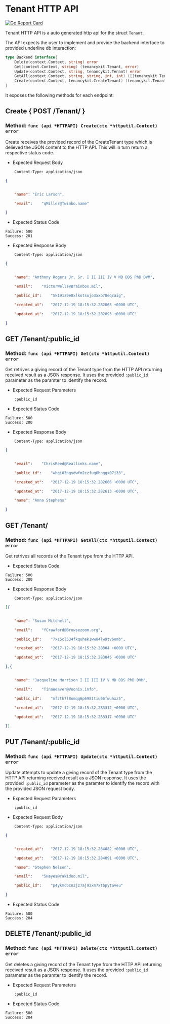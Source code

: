 Tenant HTTP API 
===============================

[![Go Report Card](https://goreportcard.com/badge/github.com/gokit/tenancykit/api/tenantapi)](https://goreportcard.com/report/github.com/gokit/tenancykit/api/tenantapi)

Tenant HTTP API is a auto generated http api for the struct `Tenant`.

The API expects the user to implement and provide the backend interface to provided underline db interaction:

```go
type Backend interface{
    Delete(context.Context, string) error
    Get(context.Context, string) (tenancykit.Tenant, error)
    Update(context.Context, string, tenancykit.Tenant) error
    GetAll(context.Context, string, string, int, int) ([]tenancykit.Tenant, int, error)
    Create(context.Context, tenancykit.CreateTenant) (tenancykit.Tenant, error)
}
```

It exposes the following methods for each endpoint:

## Create { POST /Tenant/ }
### Method: `func (api *HTTPAPI) Create(ctx *httputil.Context) error`

Create receives the provided record of the CreateTenant type which is delieved the 
JSON content to the HTTP API. This will in turn return a respective status code.

- Expected Request Body

```http
    Content-Type: application/json
```

```json
{


    "name":	"Eric Larson",

    "email":	"qMiller@Twimbo.name"

}
```

- Expected Status Code

```
Failure: 500
Success: 201
```

- Expected Response Body

```http
    Content-Type: application/json
```

```json
{


    "name":	"Anthony Rogers Jr. Sr. I II III IV V MD DDS PhD DVM",

    "email":	"VictorWells@Brainbox.mil",

    "public_id":	"5k191z9e8xlkotsojo3axb78eqcaig",

    "created_at":	"2017-12-19 18:15:32.282065 +0000 UTC",

    "updated_at":	"2017-12-19 18:15:32.282093 +0000 UTC"

}
```

## GET /Tenant/:public_id
### Method: `func (api *HTTPAPI) Get(ctx *httputil.Context) error`

Get retrives a giving record of the Tenant type from the HTTP API returning received result as a JSON
response. It uses the provided `:public_id` parameter as the paramter to identify the record.

- Expected Request Parameters

```
    :public_id
```

- Expected Status Code

```
Failure: 500
Success: 200
```

- Expected Response Body

```http
    Content-Type: application/json
```

```json
{


    "email":	"ChrisReed@Reallinks.name",

    "public_id":	"whgi03nqydwfm2czfug6hnggx07i33",

    "created_at":	"2017-12-19 18:15:32.282606 +0000 UTC",

    "updated_at":	"2017-12-19 18:15:32.282613 +0000 UTC",

    "name":	"Anna Stephens"

}
```

## GET /Tenant/
### Method: `func (api *HTTPAPI) GetAll(ctx *httputil.Context) error`

Get retrives all records of the Tenant type from the HTTP API.

- Expected Status Code

```
Failure: 500
Success: 200
```

- Expected Response Body

```http
    Content-Type: application/json
```

```json
[{


    "name":	"Susan Mitchell",

    "email":	"fCrawford@Browsezoom.org",

    "public_id":	"7xz5cl534fkquhek1ww84lw9tv6omb",

    "created_at":	"2017-12-19 18:15:32.28304 +0000 UTC",

    "updated_at":	"2017-12-19 18:15:32.283045 +0000 UTC"

},{


    "name":	"Jacqueline Morrison I II III IV V MD DDS PhD DVM",

    "email":	"TinaWeaver@Voonix.info",

    "public_id":	"mfztk7l8omqq6p6981tiu66fwuhxz5",

    "created_at":	"2017-12-19 18:15:32.283312 +0000 UTC",

    "updated_at":	"2017-12-19 18:15:32.283317 +0000 UTC"

}]
```

## PUT /Tenant/:public_id
### Method: `func (api *HTTPAPI) Update(ctx *httputil.Context) error`

Update attempts to update a giving record of the Tenant type from the HTTP API returning received result as a JSON
response. It uses the provided `:public_id` parameter as the paramter to identify the record with the provided JSON request body.

- Expected Request Parameters

```
    :public_id
```

- Expected Request Body

```http
    Content-Type: application/json
```

```json
{


    "created_at":	"2017-12-19 18:15:32.284082 +0000 UTC",

    "updated_at":	"2017-12-19 18:15:32.284091 +0000 UTC",

    "name":	"Stephen Nelson",

    "email":	"5Hayes@Yakidoo.mil",

    "public_id":	"p4ykmcbcn2jz7aj9zxm7xtbpytaveu"

}
```

- Expected Status Code

```
Failure: 500
Success: 204
```

## DELETE /Tenant/:public_id
### Method: `func (api *HTTPAPI) Delete(ctx *httputil.Context) error`

Get deletes a giving record of the Tenant type from the HTTP API returning received result as a JSON
response. It uses the provided `:public_id` parameter as the paramter to identify the record.

- Expected Request Parameters

```
    :public_id
```

- Expected Status Code

```
Failure: 500
Success: 204
```

